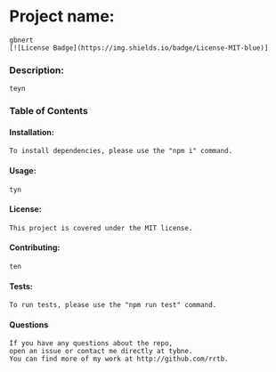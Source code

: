 

  # Project name:
    gbnert 
    [![License Badge](https://img.shields.io/badge/License-MIT-blue)]

  ### Description:
    teyn

  ### Table of Contents

  #### Installation:
    To install dependencies, please use the "npm i" command.

  #### Usage:
    tyn

  #### License: 
    This project is covered under the MIT license.

  #### Contributing:
    ten

  #### Tests:
    To run tests, please use the "npm run test" command.

  #### Questions 
    If you have any questions about the repo,
    open an issue or contact me directly at tybne. 
    You can find more of my work at http://github.com/rrtb.
    